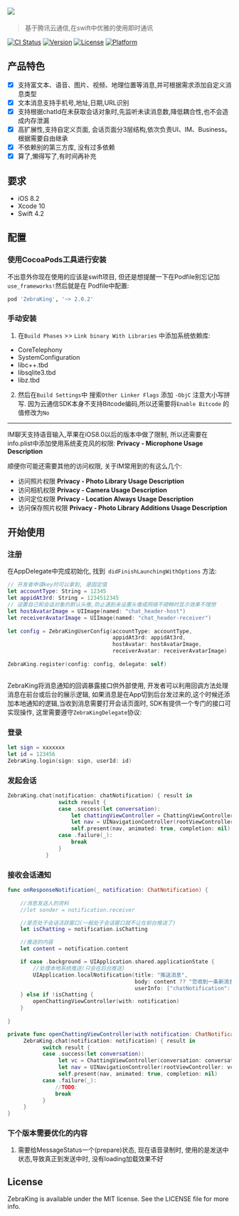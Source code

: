 # ![](https://raw.githubusercontent.com/wufeiyue/ZebraKing/master/zebraking.png)
> 基于腾讯云通信,在swift中优雅的使用即时通讯

[![CI Status](https://img.shields.io/travis/eppeo/ZebraKing.svg?style=flat)](https://travis-ci.org/eppeo/ZebraKing)
[![Version](https://img.shields.io/cocoapods/v/ZebraKing.svg?style=flat)](https://cocoapods.org/pods/ZebraKing)
[![License](https://img.shields.io/cocoapods/l/ZebraKing.svg?style=flat)](https://cocoapods.org/pods/ZebraKing)
[![Platform](https://img.shields.io/cocoapods/p/ZebraKing.svg?style=flat)](https://cocoapods.org/pods/ZebraKing)

## 产品特色

- [x] 支持富文本、语音、图片、视频、地理位置等消息,并可根据需求添加自定义消息类型
- [x] 文本消息支持手机号,地址,日期,URL识别
- [x] 支持根据chatId在未获取会话对象时,先监听未读消息数,降低耦合性,也不会造成内存泄漏
- [x] 高扩展性,支持自定义页面, 会话页面分3层结构,依次负责UI、IM、Business。 根据需要自由继承
- [x] 不依赖别的第三方库, 没有过多依赖
- [x] 算了,懒得写了,有时间再补充

## 要求

- iOS 8.2
- Xcode 10
- Swift 4.2

## 配置

### 使用CocoaPods工具进行安装

不出意外你现在使用的应该是swift项目, 但还是想提醒一下在Podfile别忘记加`use_frameworks!`然后就是在 Podfile中配置:

```ruby
pod 'ZebraKing', '~> 2.0.2'
```

### 手动安装

1. 在`Build Phases` >> `Link binary With Libraries` 中添加系统依赖库:
- CoreTelephony
- SystemConfiguration
- libc++.tbd
- libsqlite3.tbd
- libz.tbd

2. 然后在`Build Settings`中 搜索`Other Linker Flags` 添加 `-ObjC` 注意大小写拼写. 因为云通信SDK本身不支持Bitcode编码,所以还需要将`Enable Bitcode` 的值修改为`No`

---

IM聊天支持语音输入,苹果在iOS8.0以后的版本中做了限制, 所以还需要在info.plist中添加使用系统麦克风的权限:
**Privacy - Microphone Usage Description**

顺便你可能还需要其他的访问权限, 关于IM常用到的有这么几个:

- 访问照片权限
  **Privacy - Photo Library Usage Description**
- 访问相机权限
  **Privacy - Camera Usage Description**
- 访问定位权限
  **Privacy - Location Always Usage Description**
- 访问保存照片权限
  **Privacy - Photo Library Additions Usage Description**



## 开始使用



### 注册

在AppDelegate中完成初始化, 找到` didFinishLaunchingWithOptions` 方法:

```swift
// 开发者申请key时可以拿到, 是固定值
let accountType: String = 12345
let appidAt3rd: String = 1234512345
// 设置自己和会话对象的默认头像,防止遇到未设置头像或网络不顺畅时显示效果不理想
let hostAvatarImage = UIImage(named: "chat_header-host")
let receiverAvatarImage = UIImage(named: "chat_header-receiver")
        
let config = ZebraKingUserConfig(accountType: accountType,
                                 appidAt3rd: appidAt3rd,
                                 hostAvatar: hostAvatarImage,
                                 receiverAvatar: receiverAvatarImage)
        
ZebraKing.register(config: config, delegate: self)
        
```
ZebraKing将消息通知的回调暴露接口供外部使用, 开发者可以利用回调方法处理消息在前台或后台的展示逻辑, 如果消息是在App切到后台发过来的,这个时候还添加本地通知的逻辑,当收到消息需要打开会话页面时, SDK有提供一个专门的接口可实现操作, 这里需要遵守`ZebraKingDelegate`协议:



### 登录

```swift
let sign = xxxxxxx
let id = 123456
ZebraKing.login(sign: sign, userId: id)
```



### 发起会话

```swift
ZebraKing.chat(notification: chatNotification) { result in
                switch result {
                case .success(let conversation):
                    let chattingViewController = ChattingViewController(conversation: conversation)
                    let nav = UINavigationController(rootViewController: chattingViewController)
                    self.present(nav, animated: true, completion: nil)
                case .failure(_):
                    break
                }
            }
```



### 接收会话通知

```swift
func onResponseNotification(_ notification: ChatNotification) {
        
    //消息发送人的资料
    //let sender = notification.receiver

    //是否处于会话活跃窗口(一般处于会话窗口就不让在前台推送了)
    let isChatting = notification.isChatting

    //推送的内容
    let content = notification.content

    if case .background = UIApplication.shared.applicationState {
        //处理本地系统推送(只会在后台推送)
        UIApplication.localNotification(title: "推送消息", 
                                        body: content ?? "您收到一条新消息", 
                                        userInfo: ["chatNotification": notification])
    } else if !isChatting {
        openChattingViewController(with: notification)
    }
        
}

private func openChattingViewController(with notification: ChatNotification) {
     ZebraKing.chat(notification: notification) { result in
           switch result {
           case .success(let conversation):
                let vc = ChattingViewController(conversation: conversation)
                let nav = UINavigationController(rootViewController: vc)
                self.present(nav, animated: true, completion: nil)
           case .failure(_): 
               //TODO:
               break
           }
     }
} 
```



### 下个版本需要优化的内容

1. 需要给MessageStatus一个(prepare)状态, 现在语音录制时, 使用的是发送中状态,导致真正到发送中时, 没有loading加载效果不好

## License

ZebraKing is available under the MIT license. See the LICENSE file for more info.
